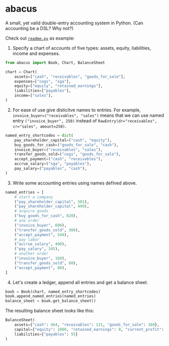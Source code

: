 # abacus

A small, yet valid double-entry accounting system in Python.
(Can accounting be a DSL? Why not?) 

Check out [`readme.py`](readme.py) as example:

1. Specify a chart of accounts of five types: assets, equity, liabilities, income and expenses.

```python
from abacus import Book, Chart, BalanceSheet

chart = Chart(
    assets=["cash", "receivables", "goods_for_sale"],
    expenses=["cogs", "sga"],
    equity=["equity", "retained_earnings"],
    liabilities=["payables"],
    income=["sales"],
)
```

2. For ease of use give disticitve names to entries. For example,
`invoice_buyer=("receivables", "sales")` means that we can use 
named entry `("invoice_buyer", 250)` instead of 
`RawEntry(dr="receivables", cr="sales", amount=250)`.

```python
named_entry_shortcodes = dict(
    pay_shareholder_capital=("cash", "equity"),
    buy_goods_for_cash=("goods_for_sale", "cash"),
    invoice_buyer=("receivables", "sales"),
    transfer_goods_sold=("cogs", "goods_for_sale"),
    accept_payment=("cash", "receivables"),
    accrue_salary=("sga", "payables"),
    pay_salary=("payables", "cash"),
)
```
3. Write some accounting entries using names defined above. 

```python
named_entries = [
    # start a company
    ("pay_shareholder_capital", 501),
    ("pay_shareholder_capital", 499),
    # acquire goods
    ("buy_goods_for_cash", 820),
    # one order
    ("invoice_buyer", 600),
    ("transfer_goods_sold", 360),
    ("accept_payment", 549),
    # pay labor
    ("accrue_salary", 400),
    ("pay_salary", 345),
    # another order
    ("invoice_buyer", 160),
    ("transfer_goods_sold", 80),
    ("accept_payment", 80),
]
```

4. Let's create a ledger, append all entries and get a balance sheet.

```python
book = Book(chart, named_entry_shortcodes)
book.append_named_entries(named_entries)
balance_sheet = book.get_balance_sheet()
```
The resulting balance sheet looks like this:

```python
BalanceSheet(
    assets={"cash": 464, "receivables": 131, "goods_for_sale": 380},
    capital={"equity": 1000, "retained_earnings": 0, "current_profit": -80},
    liabilities={"payables": 55}
)
```